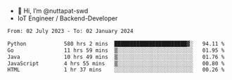- 👋 Hi, I’m @nuttapat-swd
- IoT Engineer / Backend-Developer

<!--START_SECTION:waka-->

```txt
From: 02 July 2023 - To: 02 January 2024

Python            580 hrs 2 mins  ███████████████████████▓░   94.11 %
Go                11 hrs 59 mins  ▒░░░░░░░░░░░░░░░░░░░░░░░░   01.95 %
Java              10 hrs 49 mins  ▒░░░░░░░░░░░░░░░░░░░░░░░░   01.76 %
JavaScript        4 hrs 55 mins   ▒░░░░░░░░░░░░░░░░░░░░░░░░   00.80 %
HTML              1 hr 37 mins    ░░░░░░░░░░░░░░░░░░░░░░░░░   00.26 %
```

<!--END_SECTION:waka-->
